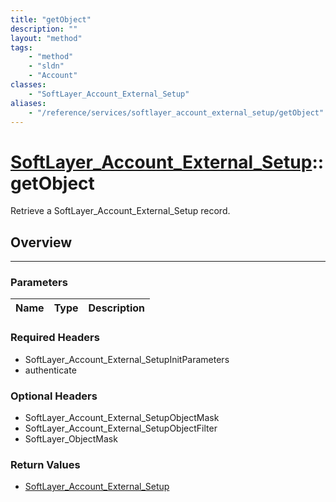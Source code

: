 ```yaml
---
title: "getObject"
description: ""
layout: "method"
tags:
    - "method"
    - "sldn"
    - "Account"
classes:
    - "SoftLayer_Account_External_Setup"
aliases:
    - "/reference/services/softlayer_account_external_setup/getObject"
---
```

# [SoftLayer_Account_External_Setup](/reference/services/SoftLayer_Account_External_Setup)::getObject

Retrieve a SoftLayer_Account_External_Setup record.


## Overview 


-----

### Parameters 
|Name | Type | Description |
| --- | --- | --- |


### Required Headers
* SoftLayer_Account_External_SetupInitParameters
* authenticate


### Optional Headers
* SoftLayer_Account_External_SetupObjectMask
* SoftLayer_Account_External_SetupObjectFilter
* SoftLayer_ObjectMask

### Return Values
* <a href='/reference/datatypes/SoftLayer_Account_External_Setup'>SoftLayer_Account_External_Setup </a>




